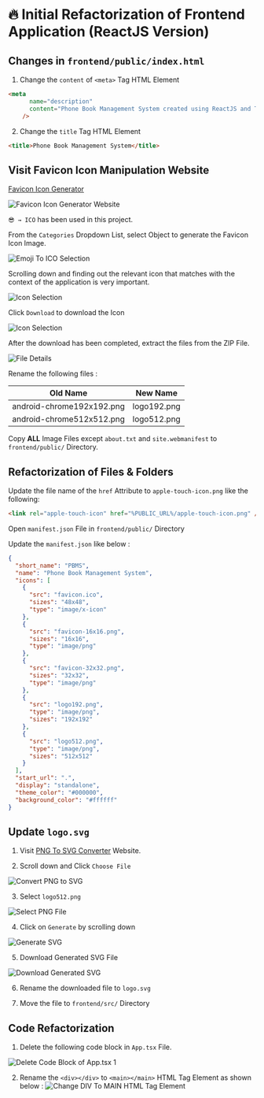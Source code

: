 # 🔥 Initial Refactorization of Frontend Application (ReactJS Version)

## Changes in `frontend/public/index.html`

1. Change the `content` of `<meta>` Tag HTML Element

```html
<meta
      name="description"
      content="Phone Book Management System created using ReactJS and TypeScript"
    />
```

2. Change the `title` Tag HTML Element

```html
<title>Phone Book Management System</title>
```

## Visit Favicon Icon Manipulation Website

[Favicon Icon Generator](https://favicon.io/)

![Favicon Icon Generator Website](/documentation/images/Favicon-Icon-Generator.png)

`😎 → ICO` has been used in this project.

From the `Categories` Dropdown List, select Object to generate the Favicon Icon Image.

![Emoji To ICO Selection](/documentation/images/Emoji-ICO-Selection.png)

Scrolling down and finding out the relevant icon that matches with the context of the application is very important.

![Icon Selection](/documentation/images/Icon-Selection.png)

Click `Download` to download the Icon

![Icon Selection](/documentation/images/Download-Icon.png)

After the download has been completed, extract the files from the ZIP File.

![File Details](/documentation/images/File-Details.png)

Rename the following files : 

| Old Name | New Name | 
| -------- | -------- | 
| android-chrome192x192.png | logo192.png | 
| android-chrome512x512.png | logo512.png |

Copy <b>ALL</b> Image Files except `about.txt` and `site.webmanifest` to `frontend/public/` Directory.

## Refactorization of Files & Folders

Update the file name of the `href` Attribute to `apple-touch-icon.png` like the following:

```html
<link rel="apple-touch-icon" href="%PUBLIC_URL%/apple-touch-icon.png" />
```

Open `manifest.json` File in `frontend/public/` Directory

Update the `manifest.json` like below : 

```json
{
  "short_name": "PBMS",
  "name": "Phone Book Management System",
  "icons": [
    {
      "src": "favicon.ico",
      "sizes": "48x48",
      "type": "image/x-icon"
    },
    {
      "src": "favicon-16x16.png",
      "sizes": "16x16",
      "type": "image/png"
    },
    {
      "src": "favicon-32x32.png",
      "sizes": "32x32",
      "type": "image/png"
    },
    {
      "src": "logo192.png",
      "type": "image/png",
      "sizes": "192x192"
    },
    {
      "src": "logo512.png",
      "type": "image/png",
      "sizes": "512x512"
    }
  ],
  "start_url": ".",
  "display": "standalone",
  "theme_color": "#000000",
  "background_color": "#ffffff"
}
```

## Update `logo.svg`

1. Visit [PNG To SVG Converter](https://www.pngtosvg.com/) Website.

2. Scroll down and Click `Choose File`

![Convert PNG to SVG](/documentation/images/PNG-SVG-Converter.png)

3. Select `logo512.png`

![Select PNG File](/documentation/images/File-Selection.png)

4. Click on `Generate` by scrolling down

![Generate SVG](/documentation/images/Generate-SVG.png)

5. Download Generated SVG File

![Download Generated SVG](/documentation/images/Download-Generated-SVG.png)

6. Rename the downloaded file to `logo.svg`

7. Move the file to `frontend/src/` Directory

## Code Refactorization

1. Delete the following code block in `App.tsx` File.

![Delete Code Block of App.tsx 1](/documentation/images/Code-Refactor-1.png)

2. Rename the `<div></div>` to `<main></main>` HTML Tag Element as shown below : 
![Change DIV To MAIN HTML Tag Element](/documentation/images/Code-Refactor-2.png)